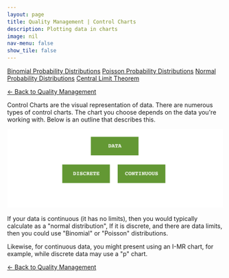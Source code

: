```yaml
---
layout: page
title: Quality Management | Control Charts
description: Plotting data in charts
image: nil
nav-menu: false
show_tile: false
---
```


<a href="binomial-probability-distributions.html" class="button small">Binomial Probability Distributions</a>
<a href="poisson-probability-distributions.html" class="button small">Poisson Probability Distributions</a>
<a href="normal-probability-distributions.html" class="button small">Normal Probability Distributions</a>
<a href="central-limit-theorem.html" class="button small">Central Limit Theorem</a>

<a href="/quality-management">&#x2190; Back to Quality Management</a>

Control Charts are the visual representation of data. There are numerous types of control charts. The chart you choose depends on the data you're working with. Below is an outline that describes this.

<img src="../../assets/images/control-charts.png" />

If your data is continuous (it has no limits), then you would typically calculate as a "normal distribution", If it is discrete, and there are data limits, then you could use "Binomial" or "Poisson" distributions.

Likewise, for continuous data, you might present using an I-MR chart, for example, while discrete data may use a "p" chart.

<a href="/quality-management">&#x2190; Back to Quality Management</a>
